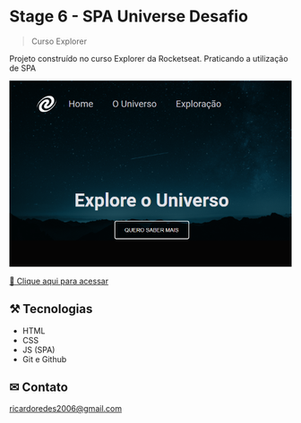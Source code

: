 # Stage 6 - SPA Universe Desafio

>Curso Explorer


Projeto construído no curso Explorer da Rocketseat. 
Praticando a utilização de SPA

![preview](./.github/preview.png)



[ 🔗 Clique aqui para acessar](https://spa-universe-liard.vercel.app/)


## ⚒ Tecnologias

  - HTML 
  - CSS 
  - JS (SPA)
  - Git e Github

## ✉ Contato

ricardoredes2006@gmail.com
